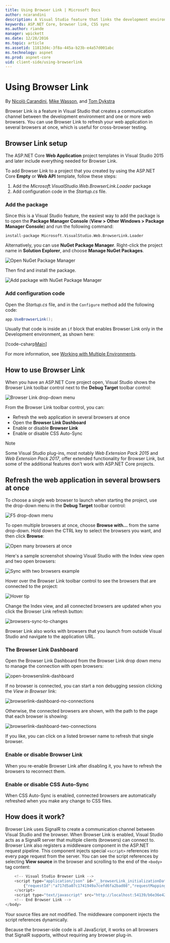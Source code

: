 ```yaml
---
title: Using Browser Link | Microsoft Docs
author: ncarandini
description: A Visual Studio feature that links the development environment with one or more web browsers
keywords: ASP.NET Core, browser link, CSS sync
ms.author: riande
manager: wpickett
ms.date: 12/28/2016
ms.topic: article
ms.assetid: 11813d4c-3f8a-445a-b23b-e4a57d001abc
ms.technology: aspnet
ms.prod: aspnet-core
uid: client-side/using-browserlink
---
```

# Using Browser Link

By [Nicolò Carandini](https://github.com/ncarandini), [Mike Wasson](https://github.com/MikeWasson), and [Tom Dykstra](https://github.com/tdykstra)

Browser Link is a feature in Visual Studio that creates a communication channel between the development environment and one or more web browsers. You can use Browser Link to refresh your web application in several browsers at once, which is useful for cross-browser testing.

## Browser Link setup

The ASP.NET Core **Web Application** project templates in Visual Studio 2015 and later include everything needed for Browser Link.

To add Browser Link to a project that you created by using the ASP.NET Core **Empty** or **Web API** template, follow these steps:

1. Add the *Microsoft.VisualStudio.Web.BrowserLink.Loader* package 
2. Add configuration code in the *Startup.cs* file.

### Add the package

Since this is a Visual Studio feature, the easiest way to add the package is to open the **Package Manager Console** (**View > Other Windows > Package Manager Console**) and run the following command:

```console
install-package Microsoft.VisualStudio.Web.BrowserLink.Loader
```

Alternatively, you can use **NuGet Package Manager**.  Right-click the project name in **Solution Explorer**, and choose **Manage NuGet Packages**. 

![Open NuGet Package Manager](using-browserlink/_static/open-nuget-package-manager.png)

Then find and install the package.

![Add package with NuGet Package Manager](using-browserlink/_static/add-package-with-nuget-package-manager.png)

### Add configuration code

Open the *Startup.cs* file, and in the `Configure` method add the following code:

```csharp
app.UseBrowserLink();
```

Usually that code is inside an `if` block that enables Browser Link only in the Development environment, as shown here:

[!code-csharp[Main](./using-browserlink/sample/BrowserlinkSample/src/BrowserlinkSample/Startup.cs?highlight=1,4&range=40-44)]

For more information, see [Working with Multiple Environments](../fundamentals/environments.md).

## How to use Browser Link

When you have an ASP.NET Core project open, Visual Studio shows the Browser Link toolbar control next to the **Debug Target** toolbar control:

![Browser Link drop-down menu](using-browserlink/_static/browserLink-dropdown-menu.png)

From the Browser Link toolbar control, you can:

- Refresh the web application in several browsers at once
- Open the **Browser Link Dashboard**
- Enable or disable **Browser Link**
- Enable or disable CSS Auto-Sync

> [!NOTE]
> Some Visual Studio plug-ins, most notably *Web Extension Pack 2015* and *Web Extension Pack 2017*, offer extended functionality for Browser Link, but some of the additional features don't work with ASP.NET Core projects.

## Refresh the web application in several browsers at once

To choose a single web browser to launch when starting the project, use the drop-down menu in the **Debug Target** toolbar control:

![F5 drop-down menu](using-browserlink/_static/debug-target-dropdown-menu.png)

To open multiple browsers at once, choose **Browse with...** from the same drop-down.  Hold down the CTRL key to select the browsers you want, and then click **Browse**:

![Open many browsers at once](using-browserlink/_static/open-many-browsers-at-once.png)

Here's a sample screenshot showing Visual Studio with the Index view open and two open browsers:

![Sync with two browsers example](using-browserlink/_static/sync-with-two-browsers-example.png)

Hover over the Browser Link toolbar control to see the browsers that are connected to the project:

![Hover tip](using-browserlink/_static/hoover-tip.png)

Change the Index view, and all connected browsers are updated when you click the Browser Link refresh button:

![browsers-sync-to-changes](using-browserlink/_static/browsers-sync-to-changes.png)

Browser Link also works with browsers that you launch from outside Visual Studio and navigate to the application URL.

### The Browser Link Dashboard

Open the Browser Link Dashboard from the Browser Link drop down menu to manage the connection with open browsers:

![open-browserslink-dashboard](using-browserlink/_static/open-browserlink-dashboard.png)

If no browser is connected, you can start a non debugging session clicking the _View in Browser_ link:

![browserlink-dashboard-no-connections](using-browserlink/_static/browserlink-dashboard-no-connections.png)

Otherwise, the connected browsers are shown, with the path to the page that each browser is showing:

![browserlink-dashboard-two-connections](using-browserlink/_static/browserlink-dashboard-two-connections.png)

If you like, you can click on a listed browser name to refresh that single browser.

### Enable or disable Browser Link

When you re-enable Browser Link after disabling it, you have to refresh the browsers to reconnect them.

### Enable or disable CSS Auto-Sync

When CSS Auto-Sync is enabled, connected browsers are automatically refreshed when you make any change to CSS files.

## How does it work?

Browser Link uses SignalR to create a communication channel between Visual Studio and the browser. When Browser Link is enabled, Visual Studio acts as a SignalR server that multiple clients (browsers) can connect to. Browser Link also registers a middleware component in the ASP.NET request pipeline. This component injects special `<script>` references into every page request from the server. You can see the script references by selecting **View source** in the browser and scrolling to the end of the `<body>` tag content:

```javascript
    <!-- Visual Studio Browser Link -->
    <script type="application/json" id="__browserLink_initializationData">
        {"requestId":"a717d5a07c1741949a7cefd6fa2bad08","requestMappingFromServer":false}
    </script>
    <script type="text/javascript" src="http://localhost:54139/b6e36e429d034f578ebccd6a79bf19bf/browserLink" async="async"></script>
    <!-- End Browser Link -->
</body>
```

Your source files are not modified. The middleware component injects the script references dynamically. 

Because the browser-side code is all JavaScript, it works on all browsers that SignalR supports, without requiring any browser plug-in.
